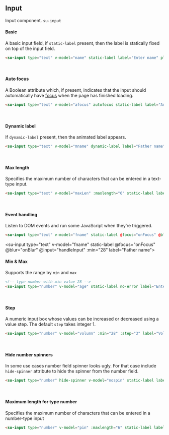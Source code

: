 
## Input
Input component. `su-input`

#### Basic

A basic input field, if `static-label` present, then the label is statically fixed on top of the input field.
```html
<su-input type="text" v-model="name" static-label label="Enter name" placeholder="Enter your name"></su-input>
```

<su-input type="text" v-model="name" static-label label="Enter name" placeholder="Enter your name"></su-input>
<br>

#### Auto focus

A Boolean attribute which, if present, indicates that the input should automatically have [focus](https://developer.mozilla.org/en-US/docs/Web/HTML/Element/input#autofocus) when the page has finished loading.

```html
<su-input type="text" v-model="afocus" autofocus static-label label="Auto focus"></su-input>
```

<su-input type="text" v-model="afocus" autofocus static-label label="Auto focus"></su-input>
<br>

#### Dynamic label

If `dynamic-label` present, then the animated label appears.

```html
<su-input type="text" v-model="mname" dynamic-label label="Father name" placeholder="Father name"></su-input>
```
<su-input type="text" v-model="mname" dynamic-label label="Father name" placeholder="Father name"></su-input>
<br>

#### Max length

Specifies the maximum number of characters that can be entered in a text-type input.

```html
<su-input type="text" v-model="maxLen" :maxlength="6" static-label label="Auto focus"></su-input>
```

<su-input type="text" v-model="maxLen" :maxlength="6" static-label label="Maximum length"></su-input>
<br>

#### Event handling

Listen to DOM events and run some JavaScript when they’re triggered.

```html
<su-input type="text" v-model="fname" static-label @focus="onFocus" @blur="onBlur" @input="handleInput" :min="28" label="Father name"></su-input>
```

<!-- adding input events -->
<su-input type="text" v-model="fname" static-label @focus="onFocus" @blur="onBlur" @input="handleInput" :min="28" label="Father name"></su-input>
<br>

#### Min & Max

Supports the range by `min` and `max`
```html
<!-- type number with min value 28 -->
<su-input type="number" v-model="age" static-label no-error label="Enter age" :min="28"></su-input>
```

<su-input type="number" v-model="age" static-label no-error :min="28" label="Age"></su-input>
<br>

#### Step

A numeric input box whose values can be increased or decreased using a value step. The default `step` takes integer 1.

```html
<su-input type="number" v-model="volumn" :min="28" :step="3" label="Volume"></su-input>
```

<su-input type="number" v-model="volumn" static-label :min="28" :step="3" label="Volume"></su-input>
<br>

#### Hide number spinners

In some use cases number field spinner looks ugly. For that case include `hide-spinner` attribute to hide the spinner from the number field.
```html
<su-input type="number" hide-spinner v-model="nospin" static-label label="Enter age"></su-input>
```

<su-input type="number" hide-spinner v-model="nospin" static-label label="Enter age"></su-input>
<br>

#### Maximum length for type number

Specifies the maximum number of characters that can be entered in a number-type input

```html
<su-input type="number" v-model="pin" :maxlength="6" static-label label="PIN"></su-input>
```

<su-input type="number" v-model="pin" :maxlength="6" static-label label="PIN"></su-input>
<br>


<script>
import Vue from 'vue'
export default {
	data () {
		return {
			name: 'Bob',
			age: 30,
			fname: '',
			mname: '',
			afocus: '',
			maxLen: 'WX9090',
			volumn: 28,
			username: '',
			nospin: 0,
			pin: 123456
		}
	},
	methods: {
		onFocus: function () {
			console.log('on focus')
		},
		onBlur: function () {
			console.log('on blur')
		},
		handleInput: function ($event) {
			console.log('handleInput', $event)
		}
	}
}
</script>

